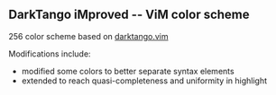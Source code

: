 DarkTango iMproved -- ViM color scheme
--------------------------------------

256 color scheme based on [darktango.vim](http://github.com/vim-scripts/darktango.vim)

Modifications include:

* modified some colors to better separate syntax elements
* extended to reach quasi-completeness and uniformity in highlight
